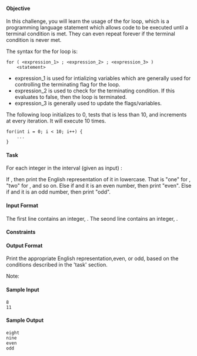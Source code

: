 #### Objective

In this challenge, you will learn the usage of the for loop, which is a programming language statement which allows code to be executed until a terminal condition is met. They can even repeat forever if the terminal condition is never met.

The syntax for the for loop is:

```
for ( <expression_1> ; <expression_2> ; <expression_3> )
    <statement>
```

- expression_1 is used for intializing variables which are generally used for controlling the terminating flag for the loop.
- expression_2 is used to check for the terminating condition. If this evaluates to false, then the loop is terminated.
- expression_3 is generally used to update the flags/variables.

The following loop initializes  to 0, tests that  is less than 10, and increments  at every iteration. It will execute 10 times.

```
for(int i = 0; i < 10; i++) {
    ...
}
```

#### Task

For each integer  in the interval  (given as input) :

If , then print the English representation of it in lowercase. That is "one" for , "two" for , and so on.
Else if  and it is an even number, then print "even".
Else if  and it is an odd number, then print "odd".

#### Input Format

The first line contains an integer, .
The seond line contains an integer, .

#### Constraints


#### Output Format

Print the appropriate English representation,even, or odd, based on the conditions described in the 'task' section.

Note: 

#### Sample Input

```
8
11
```

#### Sample Output

```
eight
nine
even
odd
```